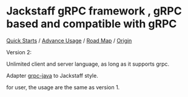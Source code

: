 Jackstaff gRPC framework , gRPC based and compatible with gRPC 
===

[Quick Starts](https://github.com/jackstaff/grpc/blob/master/START.md) / [Advance Usage](https://github.com/jackstaff/grpc/blob/master/ADVANCE.md) / [Road Map](https://github.com/jackstaff/grpc/blob/master/V2.md) / [Origin](https://github.com/jackstaff/grpc/blob/master/ORIGIN.md)

Version 2:

Unlimited client and server language, as long as it supports grpc.

Adapter [grpc-java](https://github.com/grpc/grpc-java) to Jackstaff style.

for user, the usage are the same as version 1.
